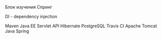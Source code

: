 Блок изучения Спринг

DI - dependency injection


Maven
Java EE Servlet API
Hibernate
PostgreSQL
Travis CI
Apache Tomcat
Java Spring